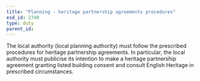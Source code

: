```yaml
---
title: "Planning - heritage partnership agreements procedures"
esd_id: 2740
type: duty
parent_id:  
---
```


The local authority (local planning authority) must follow the prescribed procedures for heritage partnership agreements. In particular, the local authority must publicise its intention to make a heritage partnership agreement granting listed building consent and consult English Heritage in prescribed circumstances.

